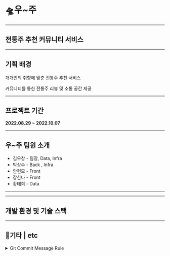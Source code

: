 # 🛸우~주

---



## 전통주 추천 커뮤니티 서비스

---

## 기획 배경

개개인의 취향에 맞춘 전통주 추천 서비스

커뮤니티를 통한 전통주 리뷰 및 소통 공간 제공



---

## 프로젝트 기간

**2022.08.29 ~ 2022.10.07**



---

## 우~주 팀원 소개

- 김우창 - 팀장, Data, Infra
- 박상수 - Back , Infra
- 안현모 - Front
- 장한나 - Front
- 황태희 - Data

---









---

## 개발 환경 및 기술 스택



---

## 🧾기타 | etc

<details>
<summary>Git Commit Message Rule</summary>

### Format: [ 수정자 ] < type > commit message

* **feat** : 새로운 기능에 대한 커밋 
* **fix** : 버그 수정에 대한 커밋 
* **build** : 빌드 관련 파일 수정에 대한 커밋 
* **chore** : 그 외 자잘한 수정에 대한 커밋 
* **ci** : CI관련 설정 수정에 대한 커밋 
* **cd** : CD관련 설정 수정에 대한 커밋 
* **docs** : 문서 수정에 대한 커밋 
* **style** : 코드 스타일 혹은 포맷 등에 관 한 커밋 
* **refactor** :  코드 리팩토링에 대한 커밋 
* **test** : 테스트 코드 수정에 대한 커밋 

### 브랜치 전략

- master
  - frontend-develop
    - fe/feature/login
  - backend-develop
    - be/feature/login
      
      </details>
